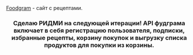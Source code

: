 </h1 align="center"> <a href="https://chstykv.webhop.me/" target="_blank">Foodgram</a> - сайт с рецептами.</h1>

<h3 align="center"> Сделаю РИДМИ на следующей итерации!
API фудграма включает в себя регистрацию пользователя, подписки, избранные рецепты, корзину покупок и выгрузку списка продуктов для покупки из корзины.</h3>
